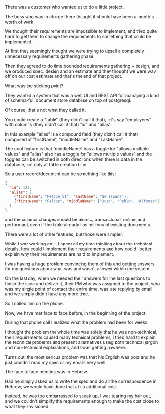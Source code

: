 There was a customer who wanted us to do a little project.

The boss who was in charge there thought it should have been a month's worth of work.

We thought their requirements are impossible to implement,
and tried quite hard to get them to change the requirements to something that could be implemented.

At first they seemingly thought we were trying to upsell a completely unnecessary requirements gathering phase.

Then they agreed to do time bounded requirements gathering + design,
and we produced spec, design and an estimate
and they thought we were way off on our cost estimate and that's the end of that project.

What was the sticking point?

They wanted a system that was a web UI and REST API for managing a kind of schema-full document store database on top of postgresql.

Of course, that's not what they called it.

You could create a "table" (they didn't call it that), let's say "employees" with columns (they didn't call it that) "id" and "alias".

In this example "alias" is a compound field (they didn't call it that) composed of "firstName", "middleName" and "LastName".

The cool feature is that "middleName" has a toggle for "allows multiple values" and
"alias" also has a toggle for "allows multiple values" and the toggles
can be switched in both directions when there is data in the database, not only at table creation time.

So a user record/document can be something like this:

```json
{
  "id": 123,
  "alias": [
    {"firstName": "Felipe VI", "lastName": "de España"},
    {"firstName": "Felipe", "middleName": ["Juan", "Pablo", "Alfonso"], "lastName": "de Todos los Santos"},
  ]
}
```

and the schema changes should be atomic, transactional, online, and performant,
even if the table already has millions of existing documents.

There were a lot of other features, but those were simpler.

While I was working on it, I spent all my time thinking about the technical details,
how could I implement their requirements and how could I
better explain why their requirements are hard to implement.

I was having a huge problem convincing them of this and getting answers for my questions
about what was and wasn't allowed within the system.

On the last day, when we needed their answers for the last questions to finish the spec
and deliver it, their PM who was assigned to the project, who was my single point of contact the entire time,
was late replying by email and we simply didn't have any more time.

So I called him on the phone.

Now, we have met face to face before, in the beginning of the project.

During that phone call I realized what the problem had been for weeks.

I thought the problem the whole time was solely that he was non-technical, their requirements
caused many technical problems, I tried hard to explain the technical problems and present
alternatives using both technical jargon and non-technical explanations, and I was getting nowhere.

Turns out, the most serious problem was that his English was poor and he just couldn't read my spec or my emails very well.

The face to face meeting was in Hebrew.

Had he simply asked us to write the spec and do all the correspondence in Hebrew, we would have done that at no additional cost.

Instead, he was too embarrassed to speak up, I was tearing my hair out,
and we couldn't simplify the requirements enough to make the cost close to what they envisioned.

